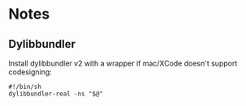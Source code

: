# Notes

## Dylibbundler

Install dylibbundler v2 with a wrapper if mac/XCode doesn't support codesigning:
```
#!/bin/sh
dylibbundler-real -ns "$@"
```

